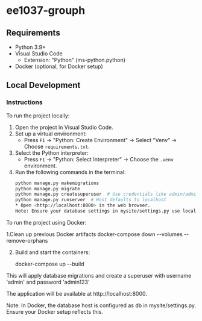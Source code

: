# ee1037-grouph
## Requirements

* Python 3.9+
* Visual Studio Code  
  * Extension: "Python" (ms-python.python)
* Docker (optional, for Docker setup)

## Local Development

### Instructions

To run the project locally:

1. Open the project in Visual Studio Code.
2. Set up a virtual environment:
   - Press `F1` -> "Python: Create Environment" -> Select "Venv" -> Choose `requirements.txt`.
3. Select the Python interpreter:
   - Press `F1` -> "Python: Select Interpreter" -> Choose the `.venv` environment.
4. Run the following commands in the terminal:
   ```bash
   python manage.py makemigrations
   python manage.py migrate
   python manage.py createsuperuser  # Use credentials like admin/admin for initial setup
   python manage.py runserver  # Host defaults to localhost
   * Open <http://localhost:8000> in the web browser.
   Note: Ensure your database settings in mysite/settings.py use localhost as the host.
   

To run the project using Docker:

1.Clean up previous Docker artifacts
    docker-compose down --volumes --remove-orphans

2. Build and start the containers:

    docker-compose up --build

This will apply database migrations and create a superuser with username 'admin' and password 'admin123'

The application will be available at http://localhost:8000.

Note: In Docker, the database host is configured as db in mysite/settings.py. Ensure your Docker setup reflects this.